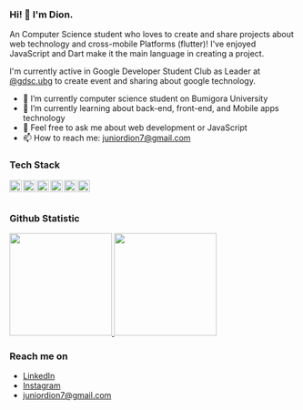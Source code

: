 ### Hi! 👋 I'm Dion.

An Computer Science student who loves to create and share projects about web technology and cross-mobile Platforms (flutter)! I've enjoyed JavaScript and Dart make it the main language in creating a project.

I'm currently active in Google Developer Student Club as Leader at <a href="https://instagram.com/gdsc.ubg">@gdsc.ubg</a> to create event and sharing about google technology.

- 🔭 I’m currently computer science student on Bumigora University
- 🌱 I’m currently learning about back-end, front-end, and Mobile apps technology
- 💬 Feel free to ask me about web development or JavaScript
- 📫 How to reach me: juniordion7@gmail.com

### Tech Stack
  <a href="#"><img align="left" alt="JavaScript" title="JavaScript" width="21px" src="https://upload.wikimedia.org/wikipedia/commons/9/99/Unofficial_JavaScript_logo_2.svg" /></a>
  <a href="https://nodejs.org/"><img align="left" alt="NodeJS" title="NodeJS" width="21px" src="https://seeklogo.com/images/N/nodejs-logo-FBE122E377-seeklogo.com.png" /></a>
  <a href="https://reactjs.org/"><img align="left" alt="React" title="React" width="21px" src="https://cdn.worldvectorlogo.com/logos/react-2.svg" /></a>
  <a href="https://expressjs.com/"><img align="left" alt="EXpressJS" title="ExpressJs (NodeJS HTTP Framework)" width="21px" src="https://www.vectorlogo.zone/logos/expressjs/expressjs-icon.svg" /></a>
  <a href="https://nextjs.org/"><img align="left" alt="Next" title="Next (React SSR Framework)" width="21px" src="https://iconape.com/wp-content/files/gm/82643/svg/next-js.svg" /></a>
  <a href="https://www.mysql.com/"><img title="MySQL" alt="MySQL" src="https://raw.githubusercontent.com/Thomas-George-T/Thomas-George-T/master/assets/mysql.svg" width="21" height="21" align="left"/></a>
  <br>
  <br>
  
### Github Statistic
<p align="left">
<a href="https://github.com/arifin1301">
  <img height="180em" src="https://github-readme-stats-eight-theta.vercel.app/api?username=arifin1301&show_icons=true&theme=algolia&include_all_commits=true&count_private=true"/>
  <img height="180em" src="https://github-readme-stats-eight-theta.vercel.app/api/top-langs/?username=arifin1301&layout=compact&langs_count=8&theme=algolia"/>
</a>
</p>

### Reach me on
- <a href="https://linkedin.com/in/dionarifin13012003/">LinkedIn</a>
- <a href="https://instagram.com/arifindion__">Instagram</a>
- juniordion7@gmail.com
